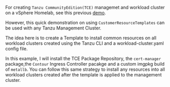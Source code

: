 
For creating `Tanzu CommunityEdition(TCE)` managemet and workload cluster on a vSphere Homelab, see this previous [demo](https://github.com/pksheldon4/tce-on-vsphere-homelab).

However, this quick demonstration on using `CustomerResourceTemplates` can be used with any Tanzu Management Cluster.

The idea here is to create a Template to install common resources on all workload clusters created using the Tanzu CLI and a workload-cluster.yaml config file.

In this example, I will install the TCE Package Repository,  the `cert-manager` package,the `Contour` Ingress Controller pacakge and a custom imgpkg build of `metallb`.  You can follow this same strategy to install any resources into all workload clusters created after the template is applied to the management cluster.